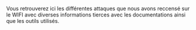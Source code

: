 Vous retrouverez ici les différentes attaques que nous avons reccensé sur le WIFI avec diverses informations tierces avec les documentations ainsi que les outils utilisés.

